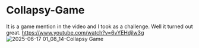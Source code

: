 # Collapsy-Game
It is a game mention in the video and I took as a challenge.
Well it turned out great.
https://www.youtube.com/watch?v=6vYEHdjlw3g
![2025-06-17 01_08_14-Collapsy Game](https://github.com/user-attachments/assets/32f685b7-6ca8-4ea1-bb9d-f73e80bf5520)
